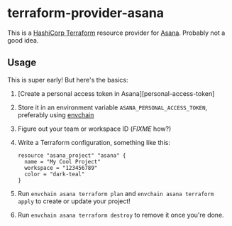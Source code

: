 # terraform-provider-asana

This is a [HashiCorp Terraform][terraform] resource provider for
[Asana][asana]. Probably not a good idea.

[terraform]: https://www.terraform.io
[asana]: https://asana.com

## Usage

This is super early! But here's the basics:

1. [Create a personal access token in Asana][personal-access-token]
1. Store it in an environment variable `ASANA_PERSONAL_ACCESS_TOKEN`, preferably using [envchain][envchain]
1. Figure out your team or workspace ID (*FIXME* how?)
1. Write a Terraform configuration, something like this:

    ```hcl
    resource "asana_project" "asana" {
      name = "My Cool Project"
      workspace = "123456789"
      color = "dark-teal"
    }
    ```

1. Run `envchain asana terraform plan` and `envchain asana terraform apply` to create or update your project!
1. Run `envchain asana terraform destroy` to remove it once you're done.

[personal-acccess-token]: https://asana.com/guide/help/api/api#gl-access-tokens
[envchain]: https://github.com/sorah/envchain
